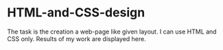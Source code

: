 # HTML-and-CSS-design
The task is the creation a web-page like given layout. I can use HTML and CSS only.
Results of my work are displayed here.
